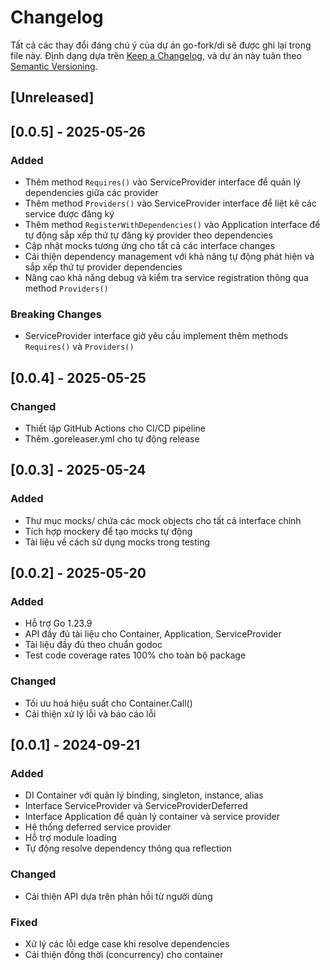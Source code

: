 # Changelog

Tất cả các thay đổi đáng chú ý của dự án go-fork/di sẽ được ghi lại trong file này.
Định dạng dựa trên [Keep a Changelog](https://keepachangelog.com/en/1.0.0/),
và dự án này tuân theo [Semantic Versioning](https://semver.org/spec/v2.0.0.html).

## [Unreleased]

## [0.0.5] - 2025-05-26

### Added
- Thêm method `Requires()` vào ServiceProvider interface để quản lý dependencies giữa các provider
- Thêm method `Providers()` vào ServiceProvider interface để liệt kê các service được đăng ký
- Thêm method `RegisterWithDependencies()` vào Application interface để tự động sắp xếp thứ tự đăng ký provider theo dependencies
- Cập nhật mocks tương ứng cho tất cả các interface changes
- Cải thiện dependency management với khả năng tự động phát hiện và sắp xếp thứ tự provider dependencies
- Nâng cao khả năng debug và kiểm tra service registration thông qua method `Providers()`
### Breaking Changes
- ServiceProvider interface giờ yêu cầu implement thêm methods `Requires()` và `Providers()`

## [0.0.4] - 2025-05-25
### Changed
- Thiết lập GitHub Actions cho CI/CD pipeline
- Thêm .goreleaser.yml cho tự động release

## [0.0.3] - 2025-05-24
### Added
- Thư mục mocks/ chứa các mock objects cho tất cả interface chính
- Tích hợp mockery để tạo mocks tự động
- Tài liệu về cách sử dụng mocks trong testing

## [0.0.2] - 2025-05-20
### Added
- Hỗ trợ Go 1.23.9
- API đầy đủ tài liệu cho Container, Application, ServiceProvider
- Tài liệu đầy đủ theo chuẩn godoc
- Test code coverage rates 100% cho toàn bộ package

### Changed
- Tối ưu hoá hiệu suất cho Container.Call()
- Cải thiện xử lý lỗi và báo cáo lỗi

## [0.0.1] - 2024-09-21

### Added
- DI Container với quản lý binding, singleton, instance, alias
- Interface ServiceProvider và ServiceProviderDeferred
- Interface Application để quản lý container và service provider
- Hệ thống deferred service provider
- Hỗ trợ module loading
- Tự động resolve dependency thông qua reflection

### Changed
- Cải thiện API dựa trên phản hồi từ người dùng

### Fixed
- Xử lý các lỗi edge case khi resolve dependencies
- Cải thiện đồng thời (concurrency) cho container
